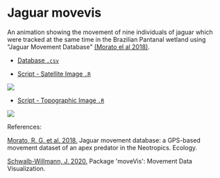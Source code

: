 # Jaguar movevis

An animation showing the movement of nine individuals of jaguar which were tracked at the same time in the Brazilian Pantanal wetland using "Jaguar Movement Database" [(Morato el al 2018)](http://doi.org/10.1002/ecy.2379). 

- [Database `.csv`](https://github.com/fblpalmeira/movevis/blob/main/data/jaguar_pantanal_saobento_2008.txt)

- [Script - Satellite Image `.R`](https://github.com/fblpalmeira/movevis/blob/main/data/jaguar_pantanal_saobento_2008_sattelite.R)

<img src="https://github.com/fblpalmeira/movevis/blob/main/data/jaguar_pantanal_saobento_sattelite2.gif">

- [Script - Topographic Image `.R`](https://github.com/fblpalmeira/movevis/blob/main/data/jaguar_pantanal_saobento_2008.R)

<img src="https://github.com/fblpalmeira/movevis/blob/main/data/jaguar_pantanal_saobento2.gif">

References: 

[Morato, R. G. et al. 2018.](http://doi.org/10.1002/ecy.2379) Jaguar movement database: a GPS-based movement dataset of an apex predator in the Neotropics. Ecology.

[Schwalb-Willmann, J. 2020.](https://cran.r-project.org/web/packages/moveVis/index.html) Package 'moveVis': Movement Data Visualization.
